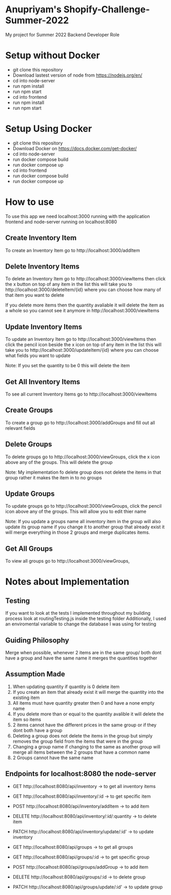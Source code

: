 # Anupriyam's Shopify-Challenge-Summer-2022
My project for Summer 2022 Backend Developer Role

# Setup without Docker
- git clone this repository
- Download lastest version of node from https://nodejs.org/en/
- cd into node-server 
- run npm install
- run npm start
- cd into frontend 
- run npm install
- run npm start




# Setup Using Docker

- git clone this repository
- Download Docker on https://docs.docker.com/get-docker/
- cd into node-server
- run docker compose build
- run docker compose up
- cd into frontend
- run docker compose build
- run docker compose up



# How to use
To use this app we need localhost:3000 running with the application frontend and node-server running on localhost:8080

## Create Inventory Item 
To create an Inventory Item go to http://localhost:3000/addItem

## Delete Inventory Items
To delete an Inventory Item go to http://localhost:3000/viewItems
then click the x button on top of any item in the list
this will take you to http://localhost:3000/deleteItem/{id}
where you can choose how many of that item you want to delete

If you delete more items then the quantity avaliable it will delete the item as a whole so you cannot see it anymore in http://localhost:3000/viewItems

## Update Inventory Items
To update an Inventory Item go to http://localhost:3000/viewItems
then click the pencil icon beside the x icon on top of any item in the list
this will take you to http://localhost:3000/updateItem/{id}
where you can choose what fields you want to update

Note: If you set the quantity to be 0 this will delete the item



## Get All Inventory Items
To see all current Inventory Items go to http://localhost:3000/viewItems


## Create Groups
To create a group go to http://localhost:3000/addGroups
and fill out all relevant fields

## Delete Groups 
To delete groups go to http://localhost:3000/viewGroups,
click the x icon above any of the groups. This will delete the group

Note: My implementation fo delete group does not delete the items in that group rather it makes the item in to no groups 


## Update Groups
To update groups  go to http://localhost:3000/viewGroups,
click the pencil icon above any of the groups. This will allow you to edit thier name

Note: If you update a groups name all inventory item in the group will also update its group name if you change it to another group that already exist it will merge everything in those 2 groups and merge duplicates items.



## Get All Groups 
To view all groups  go to http://localhost:3000/viewGroups,



# Notes about Implementation

## Testing 
If you want to look at the tests I implemented throughout my building process look at routingTesting.js inside the testing folder 
Additionally, I used an enviromental variable to change the database I was using for testing

## Guiding Philosophy
Merge when possible, whenever 2 items are in the same group/ both dont have a group and have the same name it merges the quantities together 

## Assumption Made

1. When updating quantity if quantity is 0 delete item 
2. If you create an item that already exist it will merge the quantity into the existing item
3. All items must have quantity greater then 0 and have a none empty name
4. If you delete more than or equal to the quantity avalible it will delete the item so items 
5. 2 items cannot have the different prices in the same group or if they dont both have a group
6. Deleting a group does not delete the items in the group but simply removes the group field from the items that were in the group
7. Changing a group name if changing to the same as another group will merge all items between the 2 groups that have a common name
8. 2 Groups cannot have the same name




## Endpoints for localhost:8080 the node-server
- GET http://localhost:8080/api/inventory -> to get all inventory items
- GET http://localhost:8080/api/inventory/:id -> to get specific item
- POST http://localhost:8080/api/inventory/addItem -> to add item
- DELETE http://localhost:8080/api/inventory/:id/:quantity -> to delete item
- PATCH http://localhost:8080/api/inventory/update/:id' -> to update inventory 

- GET http://localhost:8080/api/groups -> to get all groups
- GET http://localhost:8080/api/groups/:id -> to get specific group
- POST http://localhost:8080/api/groups/addGroup -> to add item
- DELETE http://localhost:8080/api/groups/:id -> to delete group
- PATCH http://localhost:8080/api/groups/update/:id' -> to update group


















